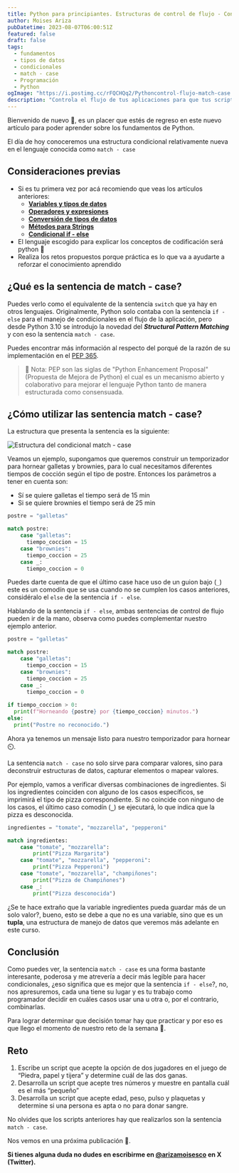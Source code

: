 ```yaml
---
title: Python para principiantes. Estructuras de control de flujo - Condicionales match - case.
author: Moises Ariza
pubDatetime: 2023-08-07T06:00:51Z
featured: false
draft: false
tags:
  - fundamentos
  - tipos de datos
  - condicionales
  - match - case
  - Programación
  - Python
ogImage: "https://i.postimg.cc/rFQCHQq2/Pythoncontrol-flujo-match-case.png"
description: "Controla el flujo de tus aplicaciones para que tus script tomen mejores decisiones haciendo uso del nuevo condicional match - case."
---
```

Bienvenido de nuevo 👋, es un placer que estés de regreso en este nuevo artículo para poder aprender sobre los fundamentos de Python. 

El día de hoy conoceremos una estructura condicional relativamente nueva en el lenguaje conocida como `match - case`

## **Consideraciones previas**

- Si es tu primera vez por acá recomiendo que veas los artículos anteriores:
    - **[Variables y tipos de datos](https://arizamoises.co/posts/python-para-principiantes-variables-y-tipos-de-datos/)**
    - **[Operadores y expresiones](https://arizamoises.co/posts/python-para-principiantes-operadores-y-expresiones/)**
    - [**Conversión de tipos de datos**](https://arizamoises.co/posts/python-para-principiantes-conversi%C3%B3n-de-tipos-de-datos-b%C3%A1sicos/)
    - [**Métodos para Strings**](https://arizamoises.co/posts/python-para-principiantes-m%C3%A9todos-para-tipos-de-datos-string/)
    - **[Condicional if - else](https://arizamoises.co/posts/python-para-principiantes-estructuras-de-control-de-flujo---condicionales-if---else/)**
- El lenguaje escogido para explicar los conceptos de codificación será python 🐍
- Realiza los retos propuestos porque práctica es lo que va a ayudarte a reforzar el conocimiento aprendido

## ¿Qué es la sentencia de match - case?

Puedes verlo como el equivalente de la sentencia `switch` que ya hay en otros lenguajes. Originalmente, Python solo contaba con la sentencia `if - else` para el manejo de condicionales en el flujo de la aplicación, pero desde Python 3.10 se introdujo la novedad del ***Structural Pattern Matching*** y con eso la sentencia `match - case`. 

Puedes encontrar más información al respecto del porqué de la razón de su implementación en el [PEP 365](https://peps.python.org/pep-0635/).

> 📝 Nota: PEP son las siglas de "Python Enhancement Proposal" (Propuesta de Mejora de Python) el cual es un mecanismo abierto y colaborativo para mejorar el lenguaje Python tanto de manera estructurada como consensuada.
> 

## ¿Cómo utilizar las sentencia match - case?

La estructura que presenta la sentencia es la siguiente:

![Estructura del condicional match - case](https://i.postimg.cc/kXJNYsgb/match-case.png)

Veamos un ejemplo, supongamos que queremos construir un temporizador para hornear galletas y brownies, para lo cual necesitamos diferentes tiempos de cocción según el tipo de postre. Entonces los parámetros a tener en cuenta son:

- Sí se quiere galletas el tiempo será de 15 min
- Si se quiere brownies el tiempo será de 25 min

```python
postre = "galletas"

match postre:
	case "galletas":
	  tiempo_coccion = 15
	case "brownies":
	  tiempo_coccion = 25
	case _:
	  tiempo_coccion = 0
```

Puedes darte cuenta de que el último case hace uso de un guion bajo (`_`) este es un comodín que se usa cuando no se cumplen los casos anteriores, considéralo el `else` de la sentencia `if - else`. 

Hablando de la sentencia `if - else`, ambas sentencias de control de flujo pueden ir de la mano, observa como puedes complementar nuestro ejemplo anterior.

```python
postre = "galletas"

match postre:
	case "galletas":
	  tiempo_coccion = 15
	case "brownies":
	  tiempo_coccion = 25
	case _:
	  tiempo_coccion = 0
    
if tiempo_coccion > 0:
  print(f"Horneando {postre} por {tiempo_coccion} minutos.")
else:
  print("Postre no reconocido.")
```

Ahora ya tenemos un mensaje listo para nuestro temporizador para hornear ⏲️.

La sentencia `match - case` no solo sirve para comparar valores, sino para deconstruir estructuras de datos, capturar elementos o mapear valores. 

Por ejemplo, vamos a verificar diversas combinaciones de ingredientes. Si los ingredientes coinciden con alguno de los casos específicos, se imprimirá el tipo de pizza correspondiente. Si no coincide con ninguno de los casos, el último caso comodín (**`_`**) se ejecutará, lo que indica que la pizza es desconocida.

```python
ingredientes = "tomate", "mozzarella", "pepperoni" 

match ingredientes:
    case "tomate", "mozzarella":
        print("Pizza Margarita")
    case "tomate", "mozzarella", "pepperoni":
        print("Pizza Pepperoni")
    case "tomate", "mozzarella", "champiñones":
        print("Pizza de Champiñones")
    case _:
        print("Pizza desconocida")
```

¿Se te hace extraño que la variable ingredientes pueda guardar más de un solo valor?, bueno, esto se debe a que no es una variable, sino que es un **tupla**, una estructura de manejo de datos que veremos más adelante en este curso. 

## Conclusión

Como puedes ver, la sentencia `match - case` es una forma bastante interesante, poderosa y me atrevería a decir más legible para hacer condicionales, ¿eso significa que es mejor que la sentencia `if - else`?, no, nos apresuremos, cada una tiene su lugar y es tu trabajo como programador decidir en cuáles casos usar una u otra o, por el contrario, combinarlas. 

Para lograr determinar que decisión tomar hay que practicar y por eso es que llego el momento de nuestro reto de la semana 💪. 

## Reto

1. Escribe un script que acepte la opción de dos jugadores en el juego de “Piedra, papel y tijera” y determine cuál de las dos ganas.
2. Desarrolla un script que acepte tres números y muestre en pantalla cuál es el más “pequeño”
3. Desarrolla un script que acepte edad, peso, pulso y plaquetas y determine si una persona es apta o no para donar sangre.

No olvides que los scripts anteriores hay que realizarlos son la sentencia `match - case`.

Nos vemos en una próxima publicación 👐.

**Si tienes alguna duda no dudes en escribirme en [@arizamoisesco](https://twitter.com/arizamoisesCO) en X (Twitter).**